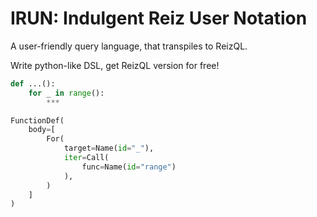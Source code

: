 # IRUN: Indulgent Reiz User Notation

A user-friendly query language, that transpiles
to ReizQL.


Write python-like DSL, get ReizQL version for free!
```py
def ...():
    for _ in range():
        ***
```

```py
FunctionDef(
    body=[
        For(
            target=Name(id="_"),
            iter=Call(
                func=Name(id="range")
            ),
        )
    ]
)
```



